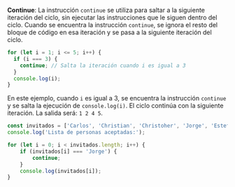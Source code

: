 **Continue**: La instrucción `continue` se utiliza para saltar a la siguiente iteración del ciclo, sin ejecutar las instrucciones que le siguen dentro del ciclo. Cuando se encuentra la instrucción `continue`, se ignora el resto del bloque de código en esa iteración y se pasa a la siguiente iteración del ciclo.

```js
for (let i = 1; i <= 5; i++) {
  if (i === 3) {
    continue; // Salta la iteración cuando i es igual a 3
  }
  console.log(i);
}

```
En este ejemplo, cuando `i` es igual a 3, se encuentra la instrucción `continue` y se salta la ejecución de `console.log(i)`. El ciclo continúa con la siguiente iteración. La salida será: `1 2 4 5`.


```js
const invitados = ['Carlos', 'Christian', 'Christoher', 'Jorge', 'Estefania', 'Erika', 'Manuel'];
console.log('Lista de personas aceptadas:');

for (let i = 0; i < invitados.length; i++) {
	if (invitados[i] === 'Jorge') {
		continue;
	}
	console.log(invitados[i]);
}
```